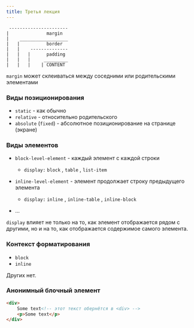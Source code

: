 ```yaml
---
title: Третья лекция
---
```


```
 ----------------------
|              margin
|    __________________
|   |          border
|   |    --------------
|   |   |      padding
|   |   |     _________
|   |   |    | CONTENT
```

`margin` может склеиваться между соседними или родительскими элементами



### Виды позиционирования

* `static` - как обычно
* `relative` - относительно родительского
* `absolute` (`fixed`) - абсолютное позиционирование на странице (экране)



### Виды элементов

* `block-level-element` - каждый элемент с каждой строки
  * `display:` `block` , `table` , `list-item`
* `inline-level-element` - элемент продолжает строку предыдущего элемента
  * `display:` `inline` , `inline-table` , `inline-block`

* ...

`display` влияет не только на то, как элемент отображается рядом с другими, но и на то, как отображается содержимое самого элемента.



### Контекст форматирования

* `block`
* `inline`

Других нет.



### Анонимный блочный элемент

```html
<div>
    Some text<!-- этот текст обернётся в <div> -->
    <p>Some text</p>
</div>
```

